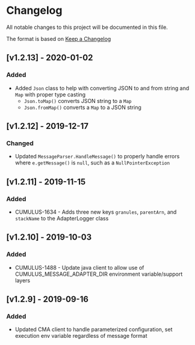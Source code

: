 # Changelog

All notable changes to this project will be documented in this file.

The format is based on [Keep a Changelog](http://keepachangelog.com/en/1.0.0/)

## [v1.2.13] - 2020-01-02

### Added

- Added `Json` class to help with converting JSON to and from string and `Map` with proper type casting
  - `Json.toMap()` converts JSON string to a `Map`
  - `Json.fromMap()` converts a `Map` to a JSON string

## [v1.2.12] - 2019-12-17

### Changed

- Updated `MessageParser.HandleMessage()` to properly handle errors where `e.getMessage()` is `null`, such as a `NullPointerException`

## [v1.2.11] - 2019-11-15

### Added

- CUMULUS-1634 - Adds three new keys `granules`, `parentArn`, and `stackName` to the AdapterLogger class

## [v1.2.10] - 2019-10-03

### Added

- CUMULUS-1488 - Update java client to allow use of CUMULUS_MESSAGE_ADAPTER_DIR environment variable/support layers

## [v1.2.9] - 2019-09-16

### Added

- Updated CMA client to handle parameterized configuration, set execution env variable regardless of message format

